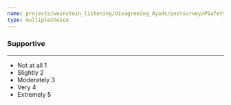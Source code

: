 ```yaml
---
name: projects/weinstein_listening/disagreeing_dyads/postsurvey/PSafety_1.md
type: multipleChoice
---
```


### Supportive

---

- Not at all 1
- Slightly 2
- Moderately 3
- Very 4
- Extremely 5
